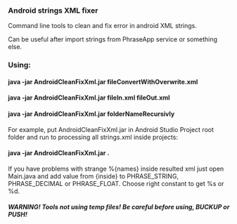 ### Android strings XML fixer
Command line tools to clean and fix error in android XML strings.

Can be useful after import strings from PhraseApp service or something else.

### Using:

#### java -jar AndroidCleanFixXml.jar fileConvertWithOverwrite.xml

#### java -jar AndroidCleanFixXml.jar fileIn.xml fileOut.xml

#### java -jar AndroidCleanFixXml.jar folderNameRecursivly


For example, put AndroidCleanFixXml.jar in Android Studio Project root folder and run to processing all strings.xml inside projects:

#### java -jar AndroidCleanFixXml.jar .

If you have problems with strange %{names} inside resulted xml just open Main.java and add value from {inside} to PHRASE_STRING, PHRASE_DECIMAL or PHRASE_FLOAT. Choose right constant to get %s or %d.

##### WARNING! Tools not using temp files! Be careful before using, BUCKUP or PUSH!   
